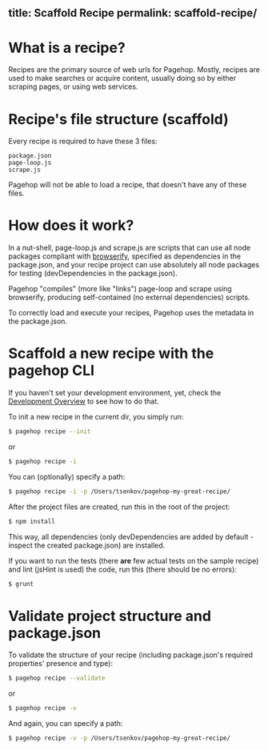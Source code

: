 title: Scaffold Recipe
permalink: scaffold-recipe/
---
# What is a recipe?

Recipes are the primary source of web urls for Pagehop. Mostly, recipes are used to make searches or acquire content, usually doing so by either scraping pages, or using web services.

# Recipe's file structure (scaffold)

Every recipe is required to have these 3 files:

```
package.json
page-loop.js
scrape.js
```

Pagehop will not be able to load a recipe, that doesn't have any of these files.

# How does it work?

In a nut-shell, page-loop.js and scrape.js are scripts that can use all node packages compliant with [browserify](http://browserify.org/), specified as dependencies in the package.json, and your recipe project can use absolutely all node packages for testing (devDependencies in the package.json).

Pagehop "compiles" (more like "links") page-loop and scrape using browserify, producing self-contained (no external dependencies) scripts.

To correctly load and execute your recipes, Pagehop uses the metadata in the package.json.

# Scaffold a new recipe with the pagehop CLI

If you haven't set your development environment, yet, check the [Development Overview](/development-overview/) to see how to do that.

To init a new recipe in the current dir, you simply run:

```bash
$ pagehop recipe --init
```

or

```bash
$ pagehop recipe -i
```

You can (optionally) specify a path:

```bash
$ pagehop recipe -i -p /Users/tsenkov/pagehop-my-great-recipe/
```

After the project files are created, run this in the root of the project:

```bash
$ npm install
```

This way, all dependencies (only devDependencies are added by default - inspect the created package.json) are installed.

If you want to run the tests (there **are** few actual tests on the sample recipe) and lint (jsHint is used) the code, run this (there should be no errors):

```bash
$ grunt
```

# Validate project structure and package.json

To validate the structure of your recipe (including package.json's required properties' presence and type):

```bash
$ pagehop recipe --validate
```

or

```bash
$ pagehop recipe -v
```

And again, you can specify a path:

```bash
$ pagehop recipe -v -p /Users/tsenkov/pagehop-my-great-recipe/
```